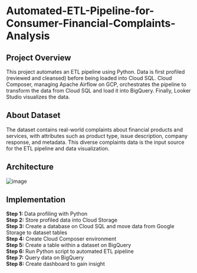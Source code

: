 # Automated-ETL-Pipeline-for-Consumer-Financial-Complaints-Analysis
## Project Overview
This project automates an ETL pipeline using Python. Data is first profiled (reviewed and cleansed) before being loaded into Cloud SQL. Cloud Composer, managing Apache Airflow on GCP, orchestrates the pipeline to transform the data from Cloud SQL and load it into BigQuery. Finally, Looker Studio visualizes the data.
## About Dataset
The dataset contains real-world complaints about financial products and services, with attributes such as product type, issue description, company response, and metadata. This diverse complaints data is the input source for the ETL pipeline and data visualization.
## Architecture
![image](https://github.com/getnkit/Automated-ETL-Pipeline-for-Consumer-Financial-Complaints-Analysis/blob/1aae4c7285eaed59480fda3a933bd6ad14cd1346/images/Data%20Architecture.png)
## Implementation
**Step 1:** Data profiling with Python\
**Step 2:** Store profiled data into Cloud Storage\
**Step 3:** Create a database on Cloud SQL and move data from Google Storage to dataset tables\
**Step 4:** Create Cloud Composer environment\
**Step 5:** Create a table within a dataset on BigQuery\
**Step 6:** Run Python script to automated ETL pipeline\
**Step 7:** Query data on BigQuery\
**Step 8:** Create dashboard to gain insight


